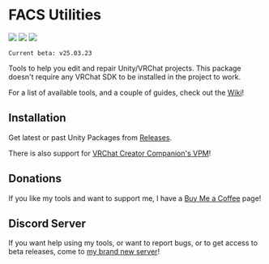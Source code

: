 # FACS Utilities

[![](https://img.shields.io/github/downloads/FACS01-01/FACS_Utilities/total.svg)](https://github.com/FACS01-01/FACS_Utilities/releases)
[![](https://img.shields.io/github/v/release/FACS01-01/FACS_Utilities)](https://github.com/FACS01-01/FACS_Utilities/releases/latest)
[![](https://img.shields.io/github/downloads/FACS01-01/FACS_Utilities/latest/total.svg)](https://github.com/FACS01-01/FACS_Utilities/releases/latest)

`Current beta: v25.03.23`

Tools to help you edit and repair Unity/VRChat projects. This package doesn't require any VRChat SDK to be installed in the project to work.

For a list of available tools, and a couple of guides, check out the [Wiki](https://github.com/FACS01-01/FACS_Utilities/wiki)!

## Installation

Get latest or past Unity Packages from [Releases](https://github.com/FACS01-01/FACS_Utilities/releases).

There is also support for [VRChat Creator Companion's VPM](https://facs01-01.github.io/FACS-VPM-Listing/)!

## Donations

If you like my tools and want to support me, I have a [Buy Me a Coffee](https://www.buymeacoffee.com/FACS01) page!

## Discord Server

If you want help using my tools, or want to report bugs, or to get access to beta releases, come to [my brand new server](https://discord.gg/wswJUwa9SY)!
